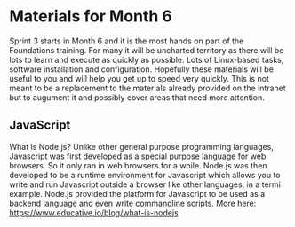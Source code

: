# Materials for Month 6

Sprint 3 starts in Month 6 and it is the most hands on part of the Foundations training. For many it will be uncharted territory as there will be lots to learn and execute as quickly as possible. Lots of Linux-based tasks, software installation and configuration. Hopefully these materials will be useful to you and will help you get up to speed very quickly. This is not meant to be a replacement to the materials already provided on the intranet but to augument it and possibly cover areas that need more attention.

## JavaScript
What is Node.js? Unlike other general purpose programming languages, Javascript was first developed as a special purpose language for web browsers. So it only ran in web browsers for a while. Node.js was then developed to be a runtime environment for Javascript which allows you to write and run Javascript outside a browser like other languages, in a termi example. Node.js provided the platform for Javascript to be used as a backend language and even write commandline scripts.
More here: https://www.educative.io/blog/what-is-nodejs


